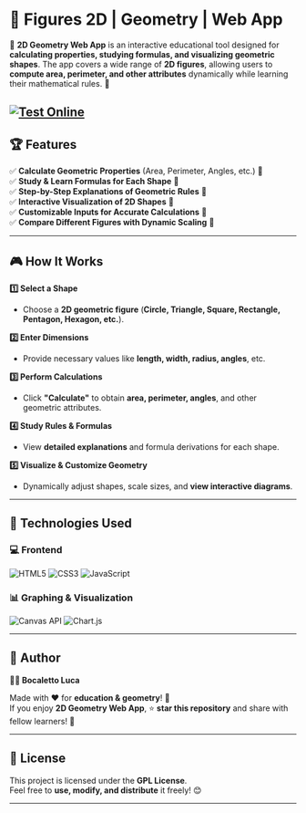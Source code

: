 # 📐 Figures 2D | Geometry | Web App  

🚀 **2D Geometry Web App** is an interactive educational tool designed for **calculating properties, studying formulas, and visualizing geometric shapes**. The app covers a wide range of **2D figures**, allowing users to **compute area, perimeter, and other attributes** dynamically while learning their mathematical rules. 🧮  

[![Test Online](https://img.shields.io/badge/Test%20Online-Click%20Here-brightgreen?style=for-the-badge)](https://bocaletto-luca.github.io/Figures2D/)
---

## 🏆 Features  

✅ **Calculate Geometric Properties** (Area, Perimeter, Angles, etc.) 🔢  
✅ **Study & Learn Formulas for Each Shape** 📜  
✅ **Step-by-Step Explanations of Geometric Rules** 📝  
✅ **Interactive Visualization of 2D Shapes** 🎨  
✅ **Customizable Inputs for Accurate Calculations** 📏  
✅ **Compare Different Figures with Dynamic Scaling** 🔄  

---

## 🎮 How It Works  

**1️⃣ Select a Shape**  
   - Choose a **2D geometric figure** (**Circle, Triangle, Square, Rectangle, Pentagon, Hexagon, etc.**).  

**2️⃣ Enter Dimensions**  
   - Provide necessary values like **length, width, radius, angles**, etc.  

**3️⃣ Perform Calculations**  
   - Click **"Calculate"** to obtain **area, perimeter, angles**, and other geometric attributes.  

**4️⃣ Study Rules & Formulas**  
   - View **detailed explanations** and formula derivations for each shape.  

**5️⃣ Visualize & Customize Geometry**  
   - Dynamically adjust shapes, scale sizes, and **view interactive diagrams**.  

---

## 🔗 Technologies Used  

### 💻 **Frontend**  

![HTML5](https://img.shields.io/badge/HTML5-%23E34F26.svg?&style=flat&logo=html5&logoColor=white)
![CSS3](https://img.shields.io/badge/CSS3-%231572B6.svg?&style=flat&logo=css3&logoColor=white)
![JavaScript](https://img.shields.io/badge/JavaScript-%23F7DF1E.svg?&style=flat&logo=javascript&logoColor=black)

### 📊 **Graphing & Visualization**  

![Canvas API](https://img.shields.io/badge/Canvas-%23FF5722.svg?&style=flat)
![Chart.js](https://img.shields.io/badge/Chart.js-%23FF6384.svg?&style=flat&logo=chart.js&logoColor=white)

---

## 📜 Author  

**👨‍💻 Bocaletto Luca**  

Made with ❤️ for **education & geometry**! 🧮  
If you enjoy **2D Geometry Web App**, ⭐ **star this repository** and share with fellow learners! 🚀  

---

## 🔗 License  

This project is licensed under the **GPL License**.  
Feel free to **use, modify, and distribute** it freely! 😊  

---
